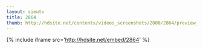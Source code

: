 ```yaml
---
layout: sieutv
title: 2864
thumb: http://hdsite.net/contents/videos_screenshots/2000/2864/preview_360p.mp4.jpg
---
```

{% include iframe src='http://hdsite.net/embed/2864' %}
 
